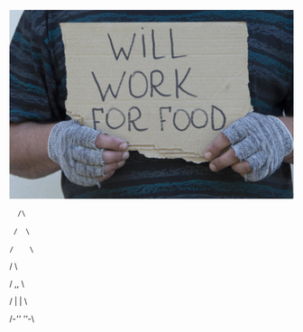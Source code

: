 

![](./github.jpg)

                
      /\        

     /  \       

    /    \      

   /      \     

  /   ,,   \    

 /   |  |   \   

/_-''    ''-_\  

